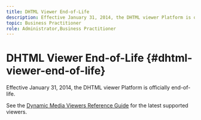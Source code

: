 ```yaml
---
title: DHTML Viewer End-of-Life
description: Effective January 31, 2014, the DHTML viewer Platform is officially end-of-life.
topic: Business Practitioner
role: Administrator,Business Practitioner
---
```


# DHTML Viewer End-of-Life {#dhtml-viewer-end-of-life}

Effective January 31, 2014, the DHTML viewer Platform is officially end-of-life.

See the [Dynamic Media Viewers Reference Guide](https://experienceleague.adobe.com/docs/dynamic-media-developer-resources/library/home.html) for the latest supported viewers.